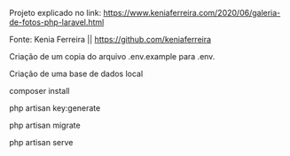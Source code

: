 
Projeto explicado no link:
https://www.keniaferreira.com/2020/06/galeria-de-fotos-php-laravel.html

Fonte: Kenia Ferreira || https://github.com/keniaferreira



Criação de um copia do arquivo .env.example para .env.

Criação de uma base de dados local 

composer install

php artisan key:generate

php artisan migrate

php artisan serve
